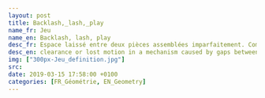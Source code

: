```yaml
---
layout: post
title: Backlash,_lash,_play
name_fr: Jeu
name_en: Backlash, lash, play
desc_fr: Espace laissé entre deux pièces assemblées imparfaitement. Comme il est impossible de réaliser des pièces avec une géométrie parfaite, le jeu est une nécessité dans l'assemblage des Elément d'un mécanisme. La considération industrielle du problème a produit la notion de tolérancement, qui définit les classes de qualité d'assemblage et fixe les règles de l'emploi du jeu mécanique.
desc_en: clearance or lost motion in a mechanism caused by gaps between the parts. It can be defined as "the maximum distance or angle through which any part of a mechanical system may be moved in one direction without applying appreciable force or motion to the next part in mechanical sequence", and is a mechanical form of deadband.
img: ["300px-Jeu_definition.jpg"]
src: 
date: 2019-03-15 17:58:00 +0100
categories: [FR_Géométrie, EN_Geometry]
---
```

